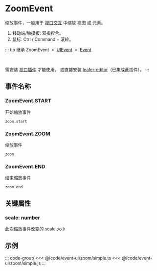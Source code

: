 # ZoomEvent

缩放事件，一般用于 [视口交互](/guide/advanced/viewport.md) 中缩放 视图 或 元素。

1. 移动端/触摸板: 双指捏合。
2. 鼠标: Ctrl / Command + 滚轮。

::: tip 继承
ZoomEvent &nbsp;>&nbsp; [UIEvent](./UIEvent.md) &nbsp;>&nbsp; [Event](../basic/Event.md)

<br/>

需安装 [视口插件](/plugin/in/viewport/index.md) 才能使用， 或直接安装 [leafer-editor](/guide/install/editor/start.md)（已集成此插件）。
:::

## 事件名称

### ZoomEvent.START

开始缩放事件

`zoom.start`

### ZoomEvent.ZOOM

缩放事件

`zoom`

### ZoomEvent.END

结束缩放事件

`zoom.end`

## 关键属性

### scale: number

此次缩放事件改变的 scale 大小

<!-- ## 继承事件

### [UIEvent](./UIEvent) -->

<!-- ## API

### [ZoomEvent](/api/classes/ZoomEvent.md) -->

## 示例

::: code-group
<<< @/code/event-ui/zoom/simple.ts
<<< @/code/event-ui/zoom/simple.js
:::

